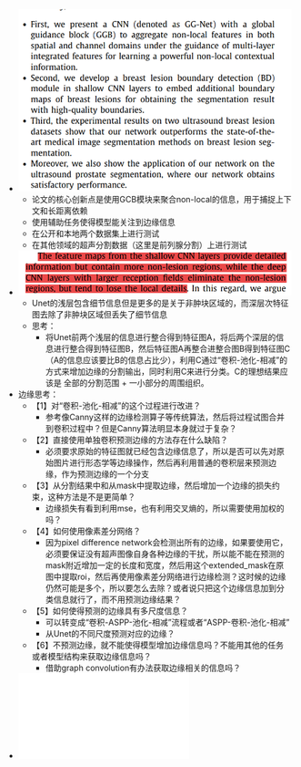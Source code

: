 - ![image.png](../assets/image_1663588371291_0.png)
	- 论文的核心创新点是使用GCB模块来聚合non-local的信息，用于捕捉上下文和长距离依赖
	- 使用辅助任务使得模型能关注到边缘信息
	- 在公开和本地两个数据集上进行测试
	- 在其他领域的超声分割数据（这里是前列腺分割）上进行测试
- ![image.png](../assets/image_1663588734720_0.png)
	- Unet的浅层包含细节信息但是更多的是关于非肿块区域的，而深层次特征图去除了非肿块区域但丢失了细节信息
	- 思考：
		- 将Unet前两个浅层的信息进行整合得到特征图A，将后两个深层的信息进行整合得到特征图B，然后特征图A再整合进整合图B得到特征图C（A的信息应该要比B的信息占比少），利用C通过“卷积-池化-相减”的方式来增加边缘的分割输出，同时利用C来进行分类。C的理想结果应该是 全部的分割范围 + 一小部分的周围组织。
- 边缘思考：
	- 【1】对“卷积-池化-相减”的这个过程进行改进？
		- 参考像Canny这样的边缘检测算子等传统算法，然后将过程试图合并到卷积过程中？但是Canny算法明显本身就过于复杂？
	- 【2】直接使用单独卷积预测边缘的方法存在什么缺陷？
		- 必须要求原始的特征图就已经包含边缘信息了，所以是否可以先对原始图片进行形态学等边缘操作，然后再利用普通的卷积层来预测边缘，作为预测边缘的一个分支
	- 【3】从分割结果中和从mask中提取边缘，然后增加一个边缘的损失约束，这种方法是不是更简单？
		- 边缘损失有看到利用mse，也有利用交叉熵的，所以需要使用加权的吗？
	- 【4】如何使用像素差分网络？
		- 因为pixel difference network会检测出所有的边缘，如果要使用它，必须要保证没有超声图像自身各种边缘的干扰，所以能不能在预测的mask附近增加一定的长度和宽度，然后用这个extended_mask在原图中提取roi，然后再使用像素差分网络进行边缘检测？这时候的边缘仍然可能是多个，所以要怎么去除？或者说只把这个边缘信息加到分类信息就行了，而不用预测边缘结果？
	- 【5】如何使得预测的边缘具有多尺度信息？
		- 可以转变成“卷积-ASPP-池化-相减”流程或者“ASPP-卷积-池化-相减”
		- 从Unet的不同尺度预测对应的边缘？
	- 【6】不预测边缘，就不能使得模型增加边缘信息吗？不能用其他的任务或者模型结构来获取边缘信息吗？
		- 借助graph convolution有办法获取边缘相关的信息吗？
- ![Global guidance network for breast lesion segmentation.pdf](../assets/Global_guidance_network_for_breast_lesion_segmentation_1670511356810_0.pdf)